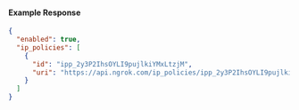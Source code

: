 <!-- Code generated for API Clients. DO NOT EDIT. -->

#### Example Response

```json
{
  "enabled": true,
  "ip_policies": [
    {
      "id": "ipp_2y3P2IhsOYLI9pujlkiYMxLtzjM",
      "uri": "https://api.ngrok.com/ip_policies/ipp_2y3P2IhsOYLI9pujlkiYMxLtzjM"
    }
  ]
}
```

